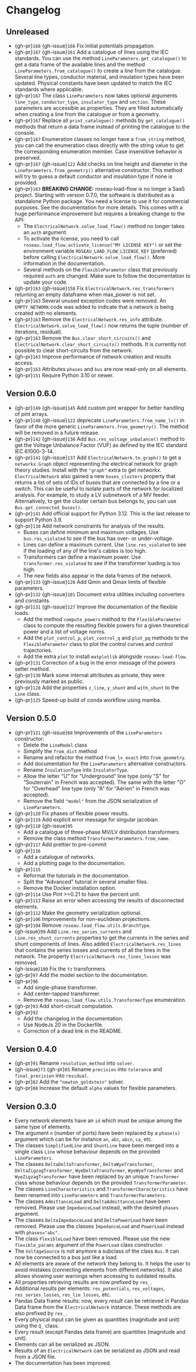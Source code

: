 # Changelog

## Unreleased

- {gh-pr}`168` {gh-issue}`166` Fix initial potentials propagation.
- {gh-pr}`167` {gh-issue}`161` Add a catalogue of lines using the IEC standards. You can use the method
  `LineParameters.get_catalogue()` to get a data frame of the available lines and the method
  `LineParameters.from_catalogue()` to create a line from the catalogue. Several line types, conductor
  material, and insulation types have been updated. Physical constants have been updated to match the
  IEC standards where applicable.
- {gh-pr}`167` The class `LineParameters` now takes optional arguments `line_type`, `conductor_type`,
  `insulator_type` and `section`. These parameters are accessible as properties. They are filled
  automatically when creating a line from the catalogue or from a geometry.
- {gh-pr}`167` Replace all `print_catalogue()` methods by `get_catalogue()` methods that return a
  data frame instead of printing the catalogue to the console.
- {gh-pr}`167` Enumeration classes no longer have a `from_string` method, you can call the enumeration
  class directly with the string value to get the corresponding enumeration member. Case insensitive
  behavior is preserved.
- {gh-pr}`167` {gh-issue}`122` Add checks on line height and diameter in the `LineParameters.from_geometry()`
  alternative constructor. This method will try to guess a default conductor and insulation type if
  none is provided.
- {gh-pr}`163` **BREAKING CHANGE:** roseau-load-flow is no longer a SaaS project. Starting with version
  0.7.0, the software is distributed as a standalone Python package. You need a license to use it for
  commercial purposes. See the documentation for more details. This comes with a huge performance
  improvement but requires a breaking change to the API:
  - The `ElectricalNetwork.solve_load_flow()` method no longer takes an `auth` argument.
  - To activate the license, you need to call `roseau.load_flow.activate_license("MY LICENSE KEY")`
    or set the environment variable `ROSEAU_LOAD_FLOW_LICENSE_KEY` (preferred) before calling
    `ElectricalNetwork.solve_load_flow()`. More information in the documentation.
  - Several methods on the `FlexibleParameter` class that previously required `auth` are changed. Make
    sure to follow the documentation to update your code.
- {gh-pr}`163` {gh-issue}`158` Fix `ElectricalNetwork.res_transformers` returning an empty dataframe
  when max_power is not set.
- {gh-pr}`163` Several unused exception codes were removed. An `EMPTY_NETWORK` code was added to indicate
  that a network is being created with no elements.
- {gh-pr}`163` Remove the `ElectricalNetwork.res_info` attribute. `ElectricalNetwork.solve_load_flow()` now
  returns the tuple (number of iterations, residual).
- {gh-pr}`163` Remove the `Bus.clear_short_circuits()` and `ElectricalNetwork.clear_short_circuits()`
  methods. It is currently not possible to clear short-circuits from the network.
- {gh-pr}`163` Improve performance of network creation and results access.
- {gh-pr}`163` Attributes `phases` and `bus` are now read-only on all elements.
- {gh-pr}`151` Require Python 3.10 or newer.

## Version 0.6.0

- {gh-pr}`149` {gh-issue}`145` Add custom pint wrapper for better handling of pint arrays.
- {gh-pr}`148` {gh-issue}`122` deprecate `LineParameters.from_name_lv()` in favor of the more generic
  `LineParameters.from_geometry()`. The method will be removed in a future release.
- {gh-pr}`142` {gh-issue}`136` Add `Bus.res_voltage_unbalance()` method to get the Voltage Unbalance
  Factor (VUF) as defined by the IEC standard IEC 61000-3-14.
- {gh-pr}`141` {gh-issue}`137` Add `ElectricalNetwork.to_graph()` to get a `networkx.Graph` object
  representing the electrical network for graph theory studies. Install with the `"graph"` extra to
  get _networkx_.
  `ElectricalNetwork` also gained a new `buses_clusters` property that returns a list of sets of
  IDs of buses that are connected by a line or a switch. This can be useful to isolate parts of the
  network for localized analysis. For example, to study a LV subnetwork of a MV feeder. Alternatively,
  to get the cluster certain bus belongs to, you can use `Bus.get_connected_buses()`.
- {gh-pr}`141` Add official support for Python 3.12. This is the last release to support Python 3.9.
- {gh-pr}`138` Add network constraints for analysis of the results.
  - Buses can define minimum and maximum voltages. Use `bus.res_violated` to see if the bus has
    over- or under-voltage.
  - Lines can define a maximum current. Use `line.res_violated` to see if the loading of any of the
    line's cables is too high.
  - Transformers can define a maximum power. Use `transformer.res_violated` to see if the transformer
    loading is too high.
  - The new fields also appear in the data frames of the network.
- {gh-pr}`133` {gh-issue}`126` Add Qmin and Qmax limits of flexible parameters.
- {gh-pr}`132` {gh-issue}`101` Document extra utilities including converters and constants.
- {gh-pr}`131` {gh-issue}`127` Improve the documentation of the flexible loads.
  - Add the method `compute_powers` method to the `FlexibleParameter` class to compute the resulting flexible powers
    for a given theoretical power and a list of voltage norms.
  - Add the `plot_control_p`, `plot_control_q` and `plot_pq` methods to the `FlexibleParameter` class to plot the
    control curves and control trajectories.
  - Add the extra `plot` to install `matplotlib` alongside `roseau-load-flow`.
- {gh-pr}`131` Correction of a bug in the error message of the powers setter method.
- {gh-pr}`130` Mark some internal attributes as private, they were previously marked as public.
- {gh-pr}`128` Add the properties `z_line`, `y_shunt` and `with_shunt` to the `Line` class.
- {gh-pr}`125` Speed-up build of conda workflow using mamba.

## Version 0.5.0

- {gh-pr}`121` {gh-issue}`68` Improvements of the `LineParameters` constructor:
  - Delete the `LineModel` class
  - Simplify the `from_dict` method
  - Rename and refactor the method `from_lv_exact` into `from_geometry`.
  - Add documentation for the `LineParameters` alternative constructors.
  - Rename `InsulationType` into `InsulatorType`.
  - Allow the letter "U" for "Underground" line type (only "S" for "Souterrain" in French was accepted). The same
    with the letter "O" for "Overhead" line type (only "A" for "Aérien" in French was accepted).
  - Remove the field `"model"` from the JSON serialization of `LineParameters`.
- {gh-pr}`120` Fix phases of flexible power results.
- {gh-pr}`119` Add explicit error message for singular jacobian.
- {gh-pr}`118` {gh-issue}`95`
  - Add a catalogue of three-phase MV/LV distribution transformers.
  - Remove the class method `TransformerParameters.from_name`.
- {gh-pr}`117` Add prettier to pre-commit
- {gh-pr}`116`
  - Add a catalogue of networks.
  - Add a plotting page to the documentation.
- {gh-pr}`115`
  - Reformat the tutorials in the documentation.
  - Split the "Advanced" tutorial in several smaller files.
  - Remove the Docker installation option.
- {gh-pr}`114` Use Pint >=0.21 to have the percent unit.
- {gh-pr}`113` Raise an error when accessing the results of
  disconnected elements.
- {gh-pr}`112` Make the geometry serialization optional.
- {gh-pr}`106` Improvements for non-euclidean projections.
- {gh-pr}`104` Remove `roseau.load_flow.utils.BranchType`.
- {gh-issue}`99` Add `Line.res_series_currents`
  and `Line.res_shunt_currents` properties to get the currents in the series and shunt components
  of lines. Also added `ElectricalNetwork.res_lines` that contains the series losses and currents
  of all the lines in the network. The property `ElectricalNetwork.res_lines_losses` was removed.
- {gh-issue}`100` Fix the `Yz` transformers.
- {gh-pr}`97` Add the model section to the documentation.
- {gh-pr}`96`
  - Add single-phase transformer.
  - Add center-tapped transformer.
  - Remove the `roseau.load_flow.utils.TransformerType` enumeration.
- {gh-pr}`93` Add short-circuit computation.
- {gh-pr}`92`
  - Add the changelog in the documentation.
  - Use NodeJs 20 in the Dockerfile.
  - Correction of a dead link in the README.

## Version 0.4.0

- {gh-pr}`91` Rename `resolution_method` into `solver`.
- {gh-issue}`73` {gh-pr}`85` Rename `precision` into `tolerance` and `final_precision` into `residual`.
- {gh-pr}`82` Add the `"newton_goldstein"` solver.
- {gh-pr}`88` Increase the default `alpha` values for flexible parameters.

## Version 0.3.0

- Every network elements have an `id` which must be unique among the same type of elements.
- The argument `n` (number of ports) have been replaced by a `phase(s)` argument which can be for
  instance `an`, `abc`, `abcn`, `ca`, etc.
- The classes `SimplifiedLine` and `ShuntLine` have been merged into a single class `Line` whose
  behaviour depends on the provided `LineParameters`.
- The classes `DeltaDeltaTransformer`, `DeltaWyeTransformer`, `DeltaZigzagTransformer`,
  `WyeDeltaTransformer`, `WyeWyeTransformer` and `WyeZigzagTransformer` have been replaced by an
  unique `Transformer` class whose behaviour depends on the provided `TransformerParameter`.
- The classes `LineCharacteristics` and `TransformerCharacteristics` have been renamed into
  `LineParameters` and `TransformerParameters`.
- The classes `AdmittanceLoad` and `DeltaAdmittanceLoad` have been removed. Please use
  `ImpedanceLoad` instead, with the desired `phases` argument.
- The classes `DeltaImpedanceLoad` and `DeltaPowerLoad` have been removed. Please use the classes
  `ImpedanceLoad` and `PowerLoad` instead with `phases="abc"`.
- The class `FlexibleLoad` have been removed. Please use the new `flexible_params` argument of the
  `PowerLoad` class constructor.
- The `VoltageSource` is not anymore a subclass of the class `Bus`. It can now be connected to a bus
  just like a load.
- All elements are aware of the network they belong to. It helps the user to avoid mistakes
  (connecting elements from different networks). It also allows showing user warnings when accessing
  to outdated results.
- All properties retrieving results are now prefixed by `res_`.
- Additional results per elements: `res_potentials`, `res_voltages`, `res_series_losses`,
  `res_lie_losses`, etc.
- Pandas Data frame results: now, every result can be retrieved in Pandas Data frame from the
  `ElectricalNetwork` instance. These methods are also prefixed by `res_`.
- Every physical input can be given as quantities (magnitude and unit) using the `Q_` class.
- Every result (except Pandas data frame) are quantities (magnitude and unit).
- Elements can all be serialized as JSON.
- Results of an `ElectricalNetwork` can be serialized as JSON and read from a JSON file.
- The documentation has been improved.

<!-- Local Variables: -->
<!-- mode: gfm -->
<!-- fill-column: 100 -->
<!-- coding: utf-8 -->
<!-- ispell-local-dictionary: "british" -->
<!-- End: -->
